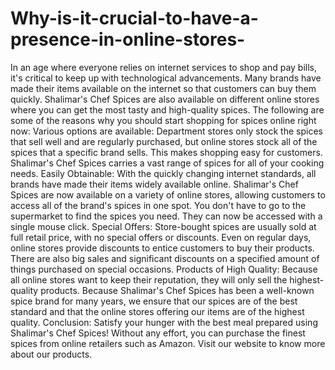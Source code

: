 # Why-is-it-crucial-to-have-a-presence-in-online-stores-
In an age where everyone relies on internet services to shop and pay bills, it's critical to keep up with technological advancements. Many brands have made their items available on the internet so that customers can buy them quickly. Shalimar's Chef Spices are also available on different online stores where you can get the most tasty and high-quality spices. The following are some of the reasons why you should start shopping for spices online right now: Various options are available: Department stores only stock the spices that sell well and are regularly purchased, but online stores stock all of the spices that a specific brand sells. This makes shopping easy for customers. Shalimar's Chef Spices carries a vast range of spices for all of your cooking needs. Easily Obtainable: With the quickly changing internet standards, all brands have made their items widely available online. Shalimar's Chef Spices are now available on a variety of online stores, allowing customers to access all of the brand's spices in one spot. You don't have to go to the supermarket to find the spices you need. They can now be accessed with a single mouse click. Special Offers: Store-bought spices are usually sold at full retail price, with no special offers or discounts. Even on regular days, online stores provide discounts to entice customers to buy their products. There are also big sales and significant discounts on a specified amount of things purchased on special occasions. Products of High Quality: Because all online stores want to keep their reputation, they will only sell the highest-quality products. Because Shalimar's Chef Spices has been a well-known spice brand for many years, we ensure that our spices are of the best standard and that the online stores offering our items are of the highest quality. Conclusion: Satisfy your hunger with the best meal prepared using Shalimar's Chef Spices! Without any effort, you can purchase the finest spices from online retailers such as Amazon. Visit our website to know more about our products.
